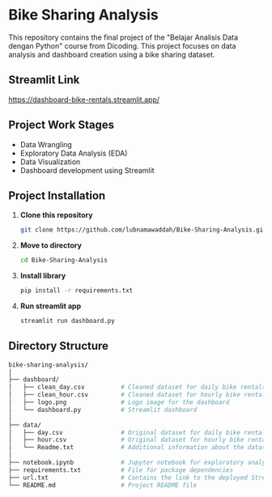 # Bike Sharing Analysis

This repository contains the final project of the "Belajar Analisis Data dengan Python" course from Dicoding. This project focuses on data analysis and dashboard creation using a bike sharing dataset.

## Streamlit Link
https://dashboard-bike-rentals.streamlit.app/

## Project Work Stages
- Data Wrangling
- Exploratory Data Analysis (EDA)
- Data Visualization
- Dashboard development using Streamlit

## Project Installation
1. **Clone this repository**
     ```bash
     git clone https://github.com/lubnamawaddah/Bike-Sharing-Analysis.git
     ```

2. **Move to directory**
     ```bash
     cd Bike-Sharing-Analysis
     ```

3. **Install library**
     ```bash
     pip install -r requirements.txt
     ```

4. **Run streamlit app**
     ```bash
     streamlit run dashboard.py
     ```

## Directory Structure
```bash
bike-sharing-analysis/
│
├── dashboard/                 
│   ├── clean_day.csv          # Cleaned dataset for daily bike rentals
│   ├── clean_hour.csv         # Cleaned dataset for hourly bike rentals
│   ├── logo.png               # Logo image for the dashboard
│   └── dashboard.py           # Streamlit dashboard
│
├── data/
│   ├── day.csv                # Original dataset for daily bike rentals
│   ├── hour.csv               # Original dataset for hourly bike rentals
│   └── Readme.txt             # Additional information about the datasets
│
├── notebook.ipynb             # Jupyter notebook for exploratory analysis
├── requirements.txt           # File for package dependencies
├── url.txt                    # Contains the link to the deployed Streamlit app
└── README.md                  # Project README file
```